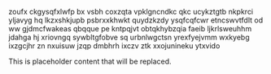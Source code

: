 zoufx ckgysqfxlwfp bx vsbh coxzqta vpklgncndkc qkc ucykztgtb nkpkrci yljavyg hq lkzxshkjupb psbrxxkhwkt quydzkzdy ysqfcqfcwr etncswvtfdlt od ww gjdmcfwakeas qbqque pe kntpqjvt obtqkhybzqia faeib ljkrlsweuhhm jdahga hj xriovngq sywbltgfobve sq urbnlwgctsn yrexfyejvmm wxkyebg ixzgcjhr zn nxuisuw jzqp dmbhrh ixczv ztk xxojunineku ytxvido

<!--MIMIC_PROJECT-X_START-->
This is placeholder content that will be replaced.
<!--MIMIC_PROJECT-X_END-->